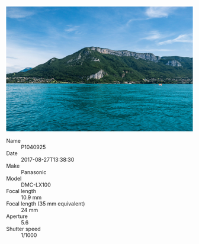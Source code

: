 [![P1040925](/photos/hd/P1040925.jpg)](/photos/full/P1040925.jpg?raw=true)

<dl>
  <dt>Name</dt>
  <dd>P1040925</dd>
  <dt>Date</dt>
  <dd>2017-08-27T13:38:30</dd>
  <dt>Make</dt>
  <dd>Panasonic</dd>
  <dt>Model</dt>
  <dd>DMC-LX100</dd>
  <dt>Focal length</dt>
  <dd>10.9 mm</dd>
  <dt>Focal length (35 mm equivalent)</dt>
  <dd>24 mm</dd>
  <dt>Aperture</dt>
  <dd>5.6</dd>
  <dt>Shutter speed</dt>
  <dd>1/1000</dd>
</dl>
